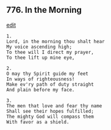 
## 776.  In the Morning
[edit](https://docs.google.com/document/d/1Aa63IKSwTMqqQSjSVViPxgPUoNb_PCzM/edit?mode=html)



    1.
    Lord, in the morning thou shalt hear
    My voice ascending high;
    To thee will I direct my prayer,
    To thee lift up mine eye,

    2.
    O may thy Spirit guide my feet
    In ways of righteousness!
    Make ev'ry path of duty straight
    And plain before my face.

    3.
    The men that love and fear thy name
    Shall see their hopes fulfilled;
    The mighty God will compass them
    With favor as a shield.
